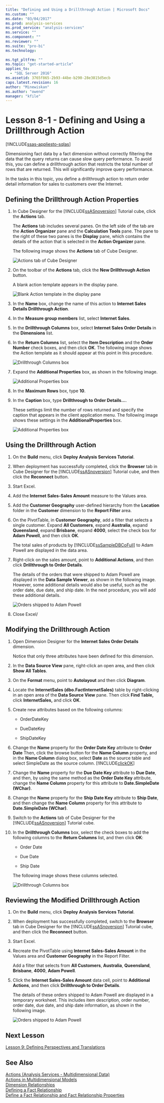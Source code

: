 ```yaml
---
title: "Defining and Using a Drillthrough Action | Microsoft Docs"
ms.custom: ""
ms.date: "03/04/2017"
ms.prod: analysis-services
ms.prod_service: "analysis-services"
ms.service: ""
ms.component: ""
ms.reviewer: ""
ms.suite: "pro-bi"
ms.technology: 
  
ms.tgt_pltfrm: ""
ms.topic: "get-started-article"
applies_to: 
  - "SQL Server 2016"
ms.assetid: 3765f865-2b93-44be-b290-28e3815d5ecb
caps.latest.revision: 16
author: "Minewiskan"
ms.author: "owend"
manager: "kfile"
---
```

# Lesson 8-1 - Defining and Using a Drillthrough Action
[!INCLUDE[ssas-appliesto-sqlas](../includes/ssas-appliesto-sqlas.md)]

Dimensioning fact data by a fact dimension without correctly filtering the data that the query returns can cause slow query performance. To avoid this, you can define a drillthrough action that restricts the total number of rows that are returned. This will significantly improve query performance.  
  
In the tasks in this topic, you define a drillthrough action to return order detail information for sales to customers over the Internet.  
  
## Defining the Drillthrough Action Properties  
  
1.  In Cube Designer for the [!INCLUDE[ssASnoversion](../includes/ssasnoversion-md.md)] Tutorial cube, click the **Actions** tab.  
  
    The **Actions** tab includes several panes. On the left side of the tab are the **Action Organizer** pane and the **Calculation Tools** pane. The pane to the right of these two panes is the **Display** pane, which contains the details of the action that is selected in the **Action Organizer** pane.  
  
    The following image shows the **Actions** tab of Cube Designer.  
  
    ![Actions tab of Cube Designer](../analysis-services/media/l8-action1.gif "Actions tab of Cube Designer")  
  
2.  On the toolbar of the **Actions** tab, click the **New Drillthrough Action** button.  
  
    A blank action template appears in the display pane.  
  
    ![Blank Action template in the display pane](../analysis-services/media/l8-action2.gif "Blank Action template in the display pane")  
  
3.  In the **Name** box, change the name of this action to **Internet Sales Details Drillthrough Action**.  
  
4.  In the **Measure group members** list, select **Internet Sales**.  
  
5.  In the **Drillthrough Columns** box, select **Internet Sales Order Details** in the **Dimensions** list.  
  
6.  In the **Return Columns** list, select the **Item Description** and the **Order Number** check boxes, and then click **OK**. The following image shows the Action template as it should appear at this point in this procedure.  
  
    ![Drillthrough Columns box](../analysis-services/media/l8-action3.gif "Drillthrough Columns box")  
  
7.  Expand the **Additional Properties** box, as shown in the following image.  
  
    ![Additional Properties box](../analysis-services/media/l8-action4.gif "Additional Properties box")  
  
8.  In the **Maximum Rows** box, type **10**.  
  
9. In the **Caption** box, type **Drillthrough to Order Details…**.  
  
    These settings limit the number of rows returned and specify the caption that appears in the client application menu. The following image shows these settings in the **AdditionalProperties** box.  
  
    ![Additional Properties box](../analysis-services/media/l8-action5.gif "Additional Properties box")  
  
## Using the Drillthrough Action  
  
1.  On the **Build** menu, click **Deploy Analysis Services Tutorial**.  
  
2.  When deployment has successfully completed, click the **Browser** tab in Cube Designer for the [!INCLUDE[ssASnoversion](../includes/ssasnoversion-md.md)] Tutorial cube, and then click the **Reconnect** button.  
  
3.  Start Excel.  
  
4.  Add the **Internet Sales-Sales Amount** measure to the Values area.  
  
5.  Add the **Customer Geography** user-defined hierarchy from the **Location** folder in the **Customer** dimension to the **Report Filter** area.  
  
6.  On the PivotTable, in **Customer Geography**, add a filter that selects a single customer. Expand **All Customers**, expand **Australia**, expand **Queensland**, expand **Brisbane**, expand **4000**, select the check box for **Adam Powell**, and then click **OK**.  
  
    The total sales of products by [!INCLUDE[ssSampleDBCoFull](../includes/sssampledbcofull-md.md)] to Adam Powell are displayed in the data area.  
  
7.  Right-click on the sales amount, point to **Additional Actions**, and then click **Drillthrough to Order Details**.  
  
    The details of the orders that were shipped to Adam Powell are displayed in the **Data Sample Viewer**, as shown in the following image. However, some additional details would also be useful, such as the order date, due date, and ship date. In the next procedure, you will add these additional details.  
  
    ![Orders shipped to Adam Powell](../analysis-services/media/l8-action6.gif "Orders shipped to Adam Powell")  
  
8.  Close Excel/  
  
## Modifying the Drillthrough Action  
  
1.  Open Dimension Designer for the **Internet Sales Order Details** dimension.  
  
    Notice that only three attributes have been defined for this dimension.  
  
2.  In the **Data Source View** pane, right-click an open area, and then click **Show All Tables**.  
  
3.  On the **Format** menu, point to **Autolayout** and then click **Diagram**.  
  
4.  Locate the **InternetSales (dbo.FactInternetSales)** table by right-clicking in an open area of the **Data Source View** pane. Then click **Find Table,** click **InternetSales,** and click **OK**.  
  
5.  Create new attributes based on the following columns:  
  
    -   OrderDateKey  
  
    -   DueDateKey  
  
    -   ShipDateKey  
  
6.  Change the **Name** property for the **Order Date Key** attribute to **Order Date** Then, click the browse button for the **Name Column** property, and in the **Name Column** dialog box, select **Date** as the source table and select SimpleDate as the source column. [!INCLUDE[clickOK](../includes/clickok-md.md)]  
  
7.  Change the **Name** property for the **Due Date Key** attribute to **Due Date**, and then, by using the same method as the **Order Date Key** attribute, change the **Name Column** property for this attribute to **Date.SimpleDate (WChar)**.  
  
8.  Change the **Name** property for the **Ship Date Key** attribute to **Ship Date**, and then change the **Name Column** property for this attribute to **Date.SimpleDate (WChar)**.  
  
9. Switch to the **Actions** tab of Cube Designer for the [!INCLUDE[ssASnoversion](../includes/ssasnoversion-md.md)] Tutorial cube.  
  
10. In the **Drillthrough Columns** box, select the check boxes to add the following columns to the **Return Columns** list, and then click **OK**:  
  
    -   Order Date  
  
    -   Due Date  
  
    -   Ship Date  
  
    The following image shows these columns selected.  
  
    ![Drillthrough Columns box](../analysis-services/media/l8-action7.gif "Drillthrough Columns box")  
  
## Reviewing the Modified Drillthrough Action  
  
1.  On the **Build** menu, click **Deploy Analysis Services Tutorial**.  
  
2.  When deployment has successfully completed, switch to the **Browser** tab in Cube Designer for the [!INCLUDE[ssASnoversion](../includes/ssasnoversion-md.md)] Tutorial cube, and then click the **Reconnect** button.  
  
3.  Start Excel.  
  
4.  Recreate the PivotTable using **Internet Sales-Sales Amount** in the Values area and **Customer Geography** in the Report Filter.  
  
    Add a filter that selects from **All Customers**, **Australia**, **Queensland**, **Brisbane**, **4000**, **Adam Powell**.  
  
5.  Click the **Internet Sales-Sales Amount** data cell, point to **Additional Actions**, and then click **Drillthrough to Order Details**.  
  
    The details of these orders shipped to Adam Powell are displayed in a temporary worksheet. This includes item description, order number, order date, due date, and ship date information, as shown in the following image.  
  
    ![Orders shipped to Adam Powell](../analysis-services/media/l8-action8.gif "Orders shipped to Adam Powell")  
  
## Next Lesson  
[Lesson 9: Defining Perspectives and Translations](../analysis-services/lesson-9-defining-perspectives-and-translations.md)  
  
## See Also  
[Actions &#40;Analysis Services - Multidimensional Data&#41;](../analysis-services/multidimensional-models/actions-analysis-services-multidimensional-data.md)  
[Actions in Multidimensional Models](../analysis-services/multidimensional-models/actions-in-multidimensional-models.md)  
[Dimension Relationships](../analysis-services/multidimensional-models-olap-logical-cube-objects/dimension-relationships.md)  
[Defining a Fact Relationship](../analysis-services/lesson-5-2-defining-a-fact-relationship.md)  
[Define a Fact Relationship and Fact Relationship Properties](../analysis-services/multidimensional-models/define-a-fact-relationship-and-fact-relationship-properties.md)  
  
  
  
